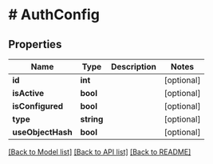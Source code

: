# # AuthConfig

## Properties

Name | Type | Description | Notes
------------ | ------------- | ------------- | -------------
**id** | **int** |  | [optional]
**isActive** | **bool** |  | [optional]
**isConfigured** | **bool** |  | [optional]
**type** | **string** |  | [optional]
**useObjectHash** | **bool** |  | [optional]

[[Back to Model list]](../../README.md#models) [[Back to API list]](../../README.md#endpoints) [[Back to README]](../../README.md)
